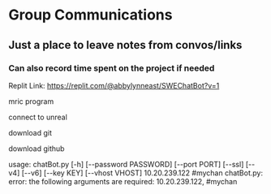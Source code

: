 # Group Communications
## Just a place to leave notes from convos/links
### Can also record time spent on the project if needed

Replit Link:
https://replit.com/@abbylynneast/SWEChatBot?v=1

mric program

connect to unreal

download git 

download github


usage: chatBot.py [-h] [--password PASSWORD] [--port PORT] [--ssl] [--v4]
                  [--v6] [--key KEY] [--vhost VHOST]
                  10.20.239.122 #mychan
chatBot.py: error: the following arguments are required: 10.20.239.122, #mychan
